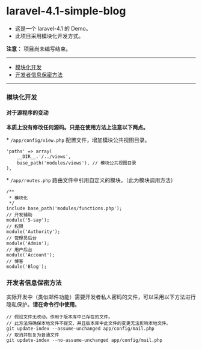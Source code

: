 # laravel-4.1-simple-blog

- 这是一个 laravel-4.1 的 Demo。
- 此项目采用模块化开发方式。

**注意：** 项目尚未编写结束。

---

- [模块化开发](#modules)
- [开发者信息保密方法](#assume-unchanged)

---

<a name="modules"></a>
### 模块化开发

#### 对于源程序的变动

**本质上没有修改任何源码。只是在使用方法上注意以下两点。**

\* `/app/config/view.php` 配置文件，增加模块公共视图目录。

    'paths' => array(
        __DIR__.'/../views',
        base_path('modules/views'), // 模块公共视图目录
    ),

\* `/app/routes.php` 路由文件中引用自定义的模块。（此为模块调用方法）

    /**
     * 模块化
     */
    include base_path('modules/functions.php');
    // 开发辅助
    module('5-say');
    // 权限
    module('Authority');
    // 管理员后台
    module('Admin');
    // 用户后台
    module('Account');
    // 博客
    module('Blog');

<a name="assume-unchanged"></a>
### 开发者信息保密方法

实际开发中（类似邮件功能）需要开发者私人密码的文件，可以采用以下方法进行隐私保护。**请在命令行中使用**。

    // 假设文件无改动，作用于版本库中已存在的文件。
    // 此方法将确保本地文件不提交，并且版本库中此文件的变更无法影响本地文件。
    git update-index --assume-unchanged app/config/mail.php
    // 取消并恢复为普通文件
    git update-index --no-assume-unchanged app/config/mail.php

